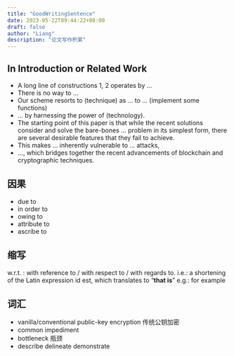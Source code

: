 ```yaml
---
title: "GoodWritingSentence"
date: 2023-05-22T09:44:22+08:00
draft: false
author: "Liang"
description: "论文写作积累"
---
```


## In Introduction or Related Work

- A long line of constructions 1, 2 operates by ...
- There is no way to ...
- Our scheme resorts to (technique) as ... to ... (implement some functions)
- ... by harnessing the power of (technology).
- The starting point of this paper is that while the recent solutions consider and solve the bare-bones ... problem in its simplest form, there are several desirable features that they fail to achieve.
- This makes ... inherently vulnerable to ... attacks,
- ..., which bridges together the recent advancements of blockchain and cryptographic techniques.

## 因果
- due to
- in order to
- owing to
- attribute to
- ascribe to


## 缩写
w.r.t. : with reference to / with respect to / with regards to.
i.e.: a shortening of the Latin expression id est, which translates to “**that is**”
e.g.: for example

## 词汇
- vanilla/conventional public-key encryption 传统公钥加密
- common impediment 
- bottleneck    瓶颈
- describe  delineate   demonstrate  